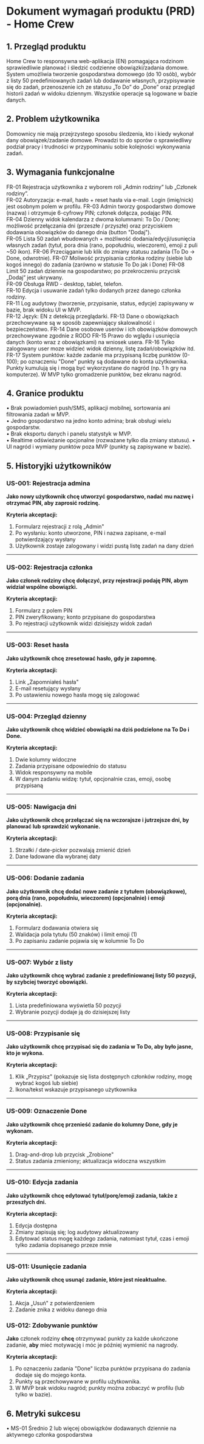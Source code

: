 # Dokument wymagań produktu (PRD) - Home Crew

## 1. Przegląd produktu
Home Crew to responsywna web-aplikacja (EN) pomagająca rodzinom sprawiedliwie planować i śledzić codzienne obowiązki/zadania domowe. 
System umożliwia tworzenie gospodarstwa domowego (do 10 osób), wybór z listy 50 predefiniowanych zadań lub dodawanie własnych, 
przypisywanie się do zadań, przenoszenie ich ze statusu „To Do” do „Done” oraz przegląd historii zadań w widoku dziennym. 
Wszystkie operacje są logowane w bazie danych.

## 2. Problem użytkownika
Domownicy nie mają przejrzystego sposobu śledzenia, kto i kiedy wykonał dany obowiązek/zadanie domowe. 
Prowadzi to do sporów o sprawiedliwy podział pracy i trudności w przypominaniu sobie kolejności wykonywania zadań.

## 3. Wymagania funkcjonalne
FR-01  Rejestracja użytkownika z wyborem roli „Admin rodziny” lub „Członek rodziny”.  
FR-02  Autoryzacja: e-mail, hasło + reset hasła via e-mail. Login (imię/nick) jest osobnym polem w profilu.
FR-03  Admin tworzy gospodarstwo domowe (nazwa) i otrzymuje 6-cyfrowy PIN; członek dołącza, podając PIN.  
FR-04  Dzienny widok kalendarza z dwoma kolumnami: To Do / Done; możliwość przełączania dni (przeszłe / przyszłe) oraz przyciskiem dodawania obowiązków do danego dnia (button "Dodaj").  
FR-05  Lista 50 zadań wbudowanych + możliwość dodania/edycji/usunięcia własnych zadań (tytuł, pora dnia (rano, popołudniu, wieczorem), emoji z puli ~50 ikon).
FR-06  Przeciąganie lub klik do zmiany statusu zadania (To Do → Done, odwrotnie). 
FR-07  Moliwość przypisania członka rodziny (siebie lub kogoś innego) do zadania (zarówno w statusie To Do jak i Done)
FR-08  Limit 50 zadań dziennie na gospodarstwo; po przekroczeniu przycisk „Dodaj” jest ukrywany.  
FR-09  Obsługa RWD - desktop, tablet, telefon.  
FR-10  Edycja i usuwanie zadań tylko dodanych przez danego członka rodziny.  
FR-11  Log audytowy (tworzenie, przypisanie, status, edycje) zapisywany w bazie, brak widoku UI w MVP.    
FR-12  Język: EN z detekcją przeglądarki.
FR-13  Dane o obowiązkach przechowywane są w sposób zapewniający skalowalność i bezpieczeństwo.
FR-14  Dane osobowe userów i ich obowiązków domowych przechowywane zgodnie z RODO
FR-15  Prawo do wglądu i usunięcia danych (konto wraz z obowiązkami) na wniosek usera.
FR-16  Tylko zalogowany user moze widzieć widok dzienny, listę zadań/obowiązków itd.
FR-17  System punktów: każde zadanie ma przypisaną liczbę punktów (0-100); po oznaczeniu "Done" punkty są dodawane do konta użytkownika. Punkty kumulują się i mogą być wykorzystane do nagród (np. 1 h gry na komputerze). W MVP tylko gromadzenie punktów, bez ekranu nagród.


## 4. Granice produktu
• Brak powiadomień push/SMS, aplikacji mobilnej, sortowania ani filtrowania zadań w MVP.  
• Jedno gospodarstwo na jedno konto admina; brak obsługi wielu gospodarstw.  
• Brak eksportu danych i panelu statystyk w MVP.  
• Realtime odświeżanie opcjonalne (rozważane tylko dla zmiany statusu).
• UI nagród i wymiany punktów poza MVP (punkty są zapisywane w bazie).

## 5. Historyjki użytkowników

### US-001: Rejestracja admina
**Jako nowy użytkownik chcę utworzyć gospodarstwo, nadać mu nazwę i otrzymać PIN, aby zaprosić rodzinę.**

**Kryteria akceptacji:**
1. Formularz rejestracji z rolą „Admin"
2. Po wysłaniu: konto utworzone, PIN i nazwa zapisane, e-mail potwierdzający wysłany
3. Użytkownik zostaje zalogowany i widzi pustą listę zadań na dany dzień

---

### US-002: Rejestracja członka
**Jako członek rodziny chcę dołączyć, przy rejestracji podaję PIN, abym widział wspólne obowiązki.**

**Kryteria akceptacji:**
1. Formularz z polem PIN
2. PIN zweryfikowany; konto przypisane do gospodarstwa
3. Po rejestracji użytkownik widzi dzisiejszy widok zadań

---

### US-003: Reset hasła
**Jako użytkownik chcę zresetować hasło, gdy je zapomnę.**

**Kryteria akceptacji:**
1. Link „Zapomniałeś hasła"
2. E-mail resetujący wysłany
3. Po ustawieniu nowego hasła mogę się zalogować

---

### US-004: Przegląd dzienny
**Jako użytkownik chcę widzieć obowiązki na dziś podzielone na To Do i Done.**

**Kryteria akceptacji:**
1. Dwie kolumny widoczne
2. Zadania przypisane odpowiednio do statusu
3. Widok responsywny na mobile
4. W danym zadaniu widzę: tytuł, opcjonalnie czas, emoji, osobę przypisaną

---

### US-005: Nawigacja dni
**Jako użytkownik chcę przełączać się na wczorajsze i jutrzejsze dni, by planować lub sprawdzić wykonanie.**

**Kryteria akceptacji:**
1. Strzałki / date-picker pozwalają zmienić dzień
2. Dane ładowane dla wybranej daty

---

### US-006: Dodanie zadania
**Jako użytkownik chcę dodać nowe zadanie z tytułem (obowiązkowe), porą dnia (rano, popołudniu, wieczorem) (opcjonalnie) i emoji (opcjonalnie).**

**Kryteria akceptacji:**
1. Formularz dodawania otwiera się
2. Walidacja pola tytułu (50 znaków) i limit emoji (1)
3. Po zapisaniu zadanie pojawia się w kolumnie To Do

---

### US-007: Wybór z listy
**Jako użytkownik chcę wybrać zadanie z predefiniowanej listy 50 pozycji, by szybciej tworzyć obowiązki.**

**Kryteria akceptacji:**
1. Lista predefiniowana wyświetla 50 pozycji
2. Wybranie pozycji dodaje ją do dzisiejszej listy

---

### US-008: Przypisanie się
**Jako użytkownik chcę przypisać się do zadania w To Do, aby było jasne, kto je wykona.**

**Kryteria akceptacji:**
1. Klik „Przypisz" (pokazuje się lista dostępnych członków rodziny, mogę wybrać kogoś lub siebie)
2. Ikona/tekst wskazuje przypisanego użytkownika

---

### US-009: Oznaczenie Done
**Jako użytkownik chcę przenieść zadanie do kolumny Done, gdy je wykonam.**

**Kryteria akceptacji:**
1. Drag-and-drop lub przycisk „Zrobione"
2. Status zadania zmieniony; aktualizacja widoczna wszystkim

---

### US-010: Edycja zadania
**Jako użytkownik chcę edytować tytuł/porę/emoji zadania, także z przeszłych dni.**

**Kryteria akceptacji:**
1. Edycja dostępna
2. Zmiany zapisują się; log audytowy aktualizowany
3. Edytować status mogę każdego zadania, natomiast tytuł, czas i emoji tylko zadania dopisanego przeze mnie

---

### US-011: Usunięcie zadania
**Jako użytkownik chcę usunąć zadanie, które jest nieaktualne.**

**Kryteria akceptacji:**
1. Akcja „Usuń" z potwierdzeniem
2. Zadanie znika z widoku danego dnia

### US-012: Zdobywanie punktów
**Jako** członek rodziny **chcę** otrzymywać punkty za każde ukończone zadanie, **aby** mieć motywację i móc je później wymienić na nagrody.

**Kryteria akceptacji:**
1. Po oznaczeniu zadania "Done" liczba punktów przypisana do zadania dodaje się do mojego konta.
2. Punkty są przechowywane w profilu użytkownika.
3. W MVP brak widoku nagród; punkty można zobaczyć w profilu (lub tylko w bazie).


## 6. Metryki sukcesu
• MS-01 Średnio 2 lub więcej obowiązków dodawanych dziennie na aktywnego członka gospodarstwa
```
